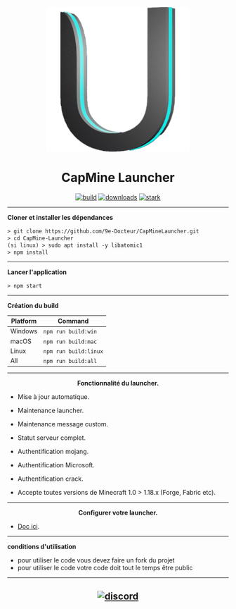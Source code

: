 <p align="center"><img src="../src/assets/images/icon.png" width="65%" height="65%" alt="icon-launcher"></p>

<h1 align="center">CapMine Launcher</h1>

[<p align="center">
<img src="[https://img.shields.io/badge/Version-0.1--DEV-orange]" alt="build">](https://github.com/9e-Docteur/CapMineLauncher/releases) 
[<img src="[https://img.shields.io/badge/Plateforme-Windows%2C%20Mac%2C%20Linux-blue]" alt="downloads">](https://github.com/9e-Docteur/CapMineLauncher/releases) 
[<img src="https://img.shields.io/badge/plateforme-win,%20mac,%20linux-blue.svg?style=social&logo=appveyor" alt="stark">](https://github.com/9e-Docteur/CapMineLauncher/releases)
</p>


---

**Cloner et installer les dépendances**

```console
> git clone https://github.com/9e-Docteur/CapMineLauncher.git
> cd CapMine-Launcher
(si linux) > sudo apt install -y libatomic1
> npm install
```
---

**Lancer l'application**

```console
> npm start
```
---

**Création du build**

| Platform    | Command              |
| ----------- | -------------------- |
| Windows  | `npm run build:win`   |
| macOS    | `npm run build:mac`   |
| Linux    | `npm run build:linux` |
| All    | `npm run build:all` |

---

**<p align="center">Fonctionnalité du launcher.</p>**

- Mise à jour automatique.

- Maintenance launcher.

- Maintenance message custom.

- Statut serveur complet.

- Authentification mojang.

- Authentification Microsoft.

- Authentification crack.

- Accepte toutes versions de Minecraft 1.0 > 1.18.x (Forge, Fabric etc).

---
**<p align="center">Configurer votre launcher.</p>**

- [Doc ici](./wiki.md).

---

**conditions d'utilisation**
- pour utiliser le code vous devez faire un fork du projet
- pour utiliser le code votre code doit tout le temps être public

---

[<p align="center"><img src="https://discordapp.com/api/guilds/819729377650278420/embed.png?style=banner4" alt="discord">](https://discord.gg/e9q7Yr2cuQ) 
---

[releases]: https://github.com/luuxis/Selvania-Launcher/releases 'releases'
[build]: https://github.com/luuxis/Selvania-Launcher/releases 'build'
